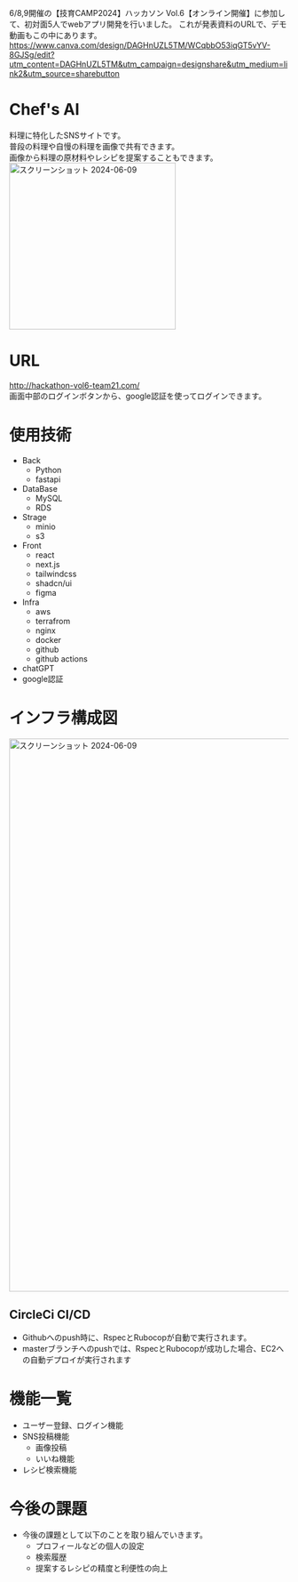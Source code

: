 6/8,9開催の【技育CAMP2024】ハッカソン Vol.6【オンライン開催】に参加して、初対面5人でwebアプリ開発を行いました。
これが発表資料のURLで、デモ動画もこの中にあります。
https://www.canva.com/design/DAGHnUZL5TM/WCqbbO53iqGT5vYV-8GJSg/edit?utm_content=DAGHnUZL5TM&utm_campaign=designshare&utm_medium=link2&utm_source=sharebutton

# Chef's AI
 料理に特化したSNSサイトです。<br >
 普段の料理や自慢の料理を画像で共有できます。 <br >
 画像から料理の原材料やレシピを提案することもできます。<br >
 <img width="300" alt="スクリーンショット 2024-06-09" src="image/icon.png"><br >
 

# URL
http://hackathon-vol6-team21.com/ <br >
画面中部のログインボタンから、google認証を使ってログインできます。

# 使用技術
- Back
  - Python
  - fastapi
- DataBase
  - MySQL
  - RDS
- Strage
  - minio
  - s3
- Front
  - react
  - next.js
  - tailwindcss
  - shadcn/ui
  - figma
- Infra
  - aws
  - terrafrom
  - nginx
  - docker
  - github
  - github actions
- chatGPT
- google認証

# インフラ構成図
<img width="995" alt="スクリーンショット 2024-06-09" src="image/infra.png">

## CircleCi CI/CD
- Githubへのpush時に、RspecとRubocopが自動で実行されます。
- masterブランチへのpushでは、RspecとRubocopが成功した場合、EC2への自動デプロイが実行されます

# 機能一覧
- ユーザー登録、ログイン機能
- SNS投稿機能
  - 画像投稿
  - いいね機能
- レシピ検索機能

# 今後の課題
- 今後の課題として以下のことを取り組んでいきます。
  - プロフィールなどの個人の設定
  - 検索履歴
  - 提案するレシピの精度と利便性の向上
